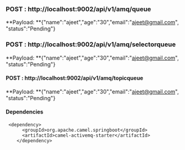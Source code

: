 ### POST : http://localhost:9002/api/v1/amq/queue
**Payload: **{"name":"ajeet","age":"30","email":"ajeet@gmail.com", "status":"Pending"}


### POST : http://localhost:9002/api/v1/amq/selectorqueue
**Payload: **{"name":"ajeet","age":"30","email":"ajeet@gmail.com", "status":"Pending"}



#### POST : http://localhost:9002/api/v1/amq/topicqueue
**Payload: **{"name":"ajeet","age":"30","email":"ajeet@gmail.com", "status":"Pending"}



#### Dependencies
```
 <dependency>
      <groupId>org.apache.camel.springboot</groupId>
      <artifactId>camel-activemq-starter</artifactId>
    </dependency>
```
